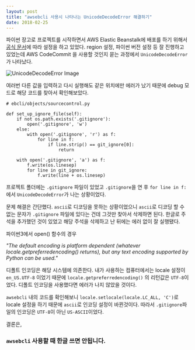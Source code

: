 ```yaml
---
layout: post
title: "awsebcli 사용시 나타나는 UnicodeDecodeError 해결하기"
date: 2018-02-25
---
```

파이썬 장고로 프로젝트를 시작하면서 AWS Elastic Beanstalk에 배포를 하기 위해서 [공식 문서](https://docs.aws.amazon.com/ko_kr/elasticbeanstalk/latest/dg/create-deploy-python-django.html)에 따라 설정을 하고 있었다. region 설정, 파이썬 버전 설정 등 잘 진행하고 있었는데 AWS CodeCommit 을 사용할 것인지 묻는 과정에서 `UnicodeDecodeError` 가 나타났다.

![UnicodeDecodeError Image]({{site.baseurl}}/assets/img/unicode-decode-error.png)

여러번 다른 값을 입력하고 다시 실행해도 같은 위치에만 에러가 났기 때문에 debug 모드로 해당 코드를 찾아서 확인해보았다. 

```
# ebcli/objects/sourcecontrol.py

def set_up_ignore_file(self):
    if not os.path.exists('.gitignore'):
        open('.gitignore', 'w')
    else:
        with open('.gitignore', 'r') as f:
            for line in f:
                if line.strip() == git_ignore[0]:
                    return

    with open('.gitignore', 'a') as f:
        f.write(os.linesep)
        for line in git_ignore:
            f.write(line + os.linesep)
```

프로젝트 폴더에는 `.gitignore` 파일이 있었고 `.gitignore`을 연 후 `for line in f:`에서 `UnicodeDecodeError`가 나는 상황이었다. 

문제 해결은 간단했다. `ascii`로 디코딩을 못하는 상황이었으니 `ascii`로 디코딩 할 수 없는 문자가 `.gitignore` 파일에 있다는 건데 그것만 찾아서 삭제하면 된다. 한글로 주석을 추가했던 것이 있었고 해당 주석을 삭제하고 난 뒤에는 에러 없이 잘 실행됐다.

파이썬3에서 open() 함수의 경우 

*"The default encoding is platform dependent (whatever locale.getpreferredencoding() returns), but any text encoding supported by Python can be used."*

디폴트 인코딩은 해당 시스템에 의존한다. 내가 사용하는 컴퓨터에서는 locale 설정이 `en_US.UTF-8` 이었기 때문에 `locale.getpreferredencoding()` 의 리턴값은 `UTF-8`이었다. 디폴트 인코딩을 사용했다면 에러가 나지 않았을 것이다.

`awsebcli` 내의 코드를 확인해보니 `locale.setlocale(locale.LC_ALL, 'C')`로 locale 설정을 하기 때문에 `ascii`로 인코딩 설정이 바뀐것이다. 따라서 `.gitignore`파일의 인코딩은 `UTF-8`이 아닌 `US-ASCII`이었다.

결론은, 

### **`awsebcli` 사용할 때 한글 쓰면 안됩니다.**

 
